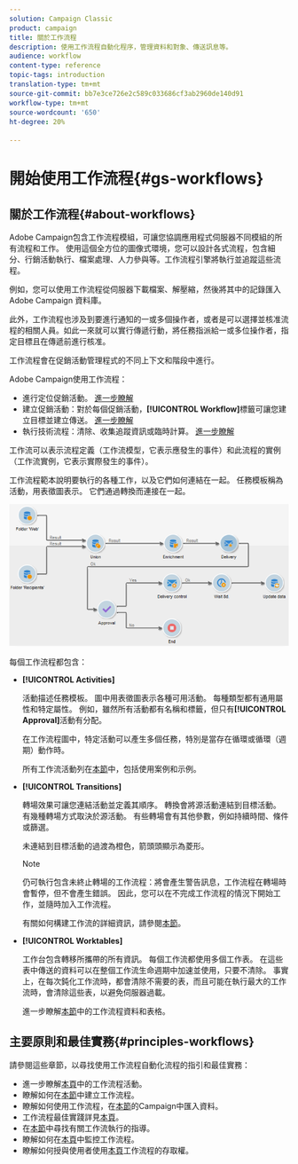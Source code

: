 ```yaml
---
solution: Campaign Classic
product: campaign
title: 關於工作流程
description: 使用工作流程自動化程序，管理資料和對象、傳送訊息等。
audience: workflow
content-type: reference
topic-tags: introduction
translation-type: tm+mt
source-git-commit: bb7e3ce726e2c589c033686cf3ab2960de140d91
workflow-type: tm+mt
source-wordcount: '650'
ht-degree: 20%

---
```



# 開始使用工作流程{#gs-workflows}

## 關於工作流程{#about-workflows}

Adobe Campaign包含工作流程模組，可讓您協調應用程式伺服器不同模組的所有流程和工作。 使用這個全方位的圖像式環境，您可以設計各式流程，包含細分、行銷活動執行、檔案處理、人力參與等。工作流程引擎將執行並追蹤這些流程。

例如，您可以使用工作流程從伺服器下載檔案、解壓縮，然後將其中的記錄匯入 Adobe Campaign 資料庫。

此外，工作流程也涉及到要進行通知的一或多個操作者，或者是可以選擇並核准流程的相關人員。如此一來就可以實行傳遞行動，將任務指派給一或多位操作者，指定目標且在傳遞前進行核准。

工作流程會在促銷活動管理程式的不同上下文和階段中進行。

Adobe Campaign使用工作流程：

* 進行定位促銷活動。 [進一步瞭解](../../workflow/using/building-a-workflow.md#implementation-steps-)
* 建立促銷活動：對於每個促銷活動，**[!UICONTROL Workflow]**&#x200B;標籤可讓您建立目標並建立傳送。 [進一步瞭解](../../workflow/using/building-a-workflow.md#campaign-workflows)
* 執行技術流程：清除、收集追蹤資訊或臨時計算。 [進一步瞭解](../../workflow/using/building-a-workflow.md#technical-workflows)

工作流可以表示流程定義（工作流模型，它表示應發生的事件）和此流程的實例（工作流實例，它表示實際發生的事件）。

工作流程範本說明要執行的各種工作，以及它們如何連結在一起。 任務模板稱為活動，用表徵圖表示。 它們通過轉換而連接在一起。

![](assets/example1.png)

每個工作流程都包含：

* **[!UICONTROL Activities]**

   活動描述任務模板。 圖中用表徵圖表示各種可用活動。 每種類型都有通用屬性和特定屬性。 例如，雖然所有活動都有名稱和標籤，但只有&#x200B;**[!UICONTROL Approval]**&#x200B;活動有分配。

   在工作流程圖中，特定活動可以產生多個任務，特別是當存在循環或循環（週期）動作時。

   所有工作流活動列在[本節](../../workflow/using/about-activities.md)中，包括使用案例和示例。

* **[!UICONTROL Transitions]**

   轉場效果可讓您連結活動並定義其順序。 轉換會將源活動連結到目標活動。 有幾種轉場方式取決於源活動。 有些轉場會有其他參數，例如持續時間、條件或篩選。

   未連結到目標活動的過渡為橙色，箭頭頭顯示為菱形。

   >[!NOTE]
   >
   >仍可執行包含未終止轉場的工作流程：將會產生警告訊息，工作流程在轉場時會暫停，但不會產生錯誤。 因此，您可以在不完成工作流程的情況下開始工作，並隨時加入工作流程。

   有關如何構建工作流的詳細資訊，請參閱[本節](../../workflow/using/building-a-workflow.md)。

* **[!UICONTROL Worktables]**

   工作台包含轉移所攜帶的所有資訊。 每個工作流都使用多個工作表。 在這些表中傳送的資料可以在整個工作流生命週期中加速並使用，只要不清除。 事實上，在每次鈍化工作流時，都會清除不需要的表，而且可能在執行最大的工作流時，會清除這些表，以避免伺服器過載。

   進一步瞭解[本節](../../workflow/using/how-to-use-workflow-data.md)中的工作流程資料和表格。

## 主要原則和最佳實務{#principles-workflows}

請參閱這些章節，以尋找使用工作流程自動化流程的指引和最佳實務：

* 進一步瞭解[本頁](../../workflow/using/how-to-use-workflow-data.md)中的工作流程活動。
* 瞭解如何在[本節](../../workflow/using/building-a-workflow.md)中建立工作流程。
* 瞭解如何使用工作流程，在[本節](../../platform/using/import-export-workflows.md)的Campaign中匯入資料。
* 工作流程最佳實踐詳見[本頁](../../workflow/using/workflow-best-practices.md)。
* 在[本節](../../workflow/using/starting-a-workflow.md)中尋找有關工作流執行的指導。
* 瞭解如何在[本頁](../../workflow/using/monitoring-workflow-execution.md)中監控工作流程。
* 瞭解如何授與使用者使用[本頁](../../workflow/using/managing-rights.md)工作流程的存取權。
